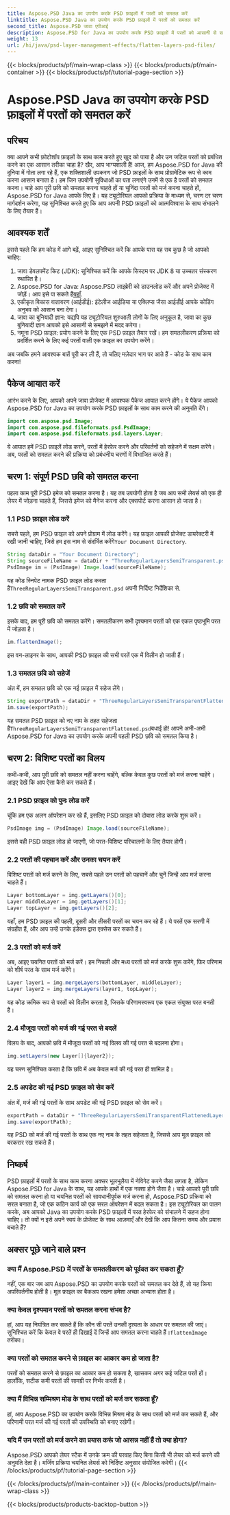 ```yaml
---
title: Aspose.PSD Java का उपयोग करके PSD फ़ाइलों में परतों को समतल करें
linktitle: Aspose.PSD Java का उपयोग करके PSD फ़ाइलों में परतों को समतल करें
second_title: Aspose.PSD जावा एपीआई
description: Aspose.PSD for Java का उपयोग करके PSD फ़ाइलों में परतों को आसानी से समतल और मर्ज करें। अपने PSD फ़ाइल प्रबंधन को सरल बनाने के लिए इस चरण-दर-चरण मार्गदर्शिका का पालन करें।
weight: 13
url: /hi/java/psd-layer-management-effects/flatten-layers-psd-files/
---
```


{{< blocks/products/pf/main-wrap-class >}}
{{< blocks/products/pf/main-container >}}
{{< blocks/products/pf/tutorial-page-section >}}

# Aspose.PSD Java का उपयोग करके PSD फ़ाइलों में परतों को समतल करें

## परिचय

क्या आपने कभी फ़ोटोशॉप फ़ाइलों के साथ काम करते हुए खुद को पाया है और उन जटिल परतों को प्रबंधित करने का एक आसान तरीका चाहा है? खैर, आप भाग्यशाली हैं! आज, हम Aspose.PSD for Java की दुनिया में गोता लगा रहे हैं, एक शक्तिशाली उपकरण जो PSD फ़ाइलों के साथ प्रोग्रामेटिक रूप से काम करना आसान बनाता है। हम जिन उपयोगी सुविधाओं का पता लगाएंगे उनमें से एक है परतों को समतल करना। चाहे आप पूरी छवि को समतल करना चाहते हों या चुनिंदा परतों को मर्ज करना चाहते हों, Aspose.PSD for Java आपके लिए है। यह ट्यूटोरियल आपको प्रक्रिया के माध्यम से, चरण दर चरण मार्गदर्शन करेगा, यह सुनिश्चित करते हुए कि आप अपनी PSD फ़ाइलों को आत्मविश्वास के साथ संभालने के लिए तैयार हैं।

## आवश्यक शर्तें

इससे पहले कि हम कोड में आगे बढ़ें, आइए सुनिश्चित करें कि आपके पास वह सब कुछ है जो आपको चाहिए:

1. जावा डेवलपमेंट किट (JDK): सुनिश्चित करें कि आपके सिस्टम पर JDK 8 या उच्चतर संस्करण स्थापित है।
2.  Aspose.PSD for Java: Aspose.PSD लाइब्रेरी को डाउनलोड करें और अपने प्रोजेक्ट में जोड़ें। आप इसे पा सकते हैं[यहाँ](https://releases.aspose.com/psd/java/).
3. एकीकृत विकास वातावरण (आईडीई): इंटेलीज आईडिया या एक्लिप्स जैसा आईडीई आपके कोडिंग अनुभव को आसान बना देगा।
4. जावा का बुनियादी ज्ञान: यद्यपि यह ट्यूटोरियल शुरुआती लोगों के लिए अनुकूल है, जावा का कुछ बुनियादी ज्ञान आपको इसे आसानी से समझने में मदद करेगा।
5. नमूना PSD फ़ाइल: प्रयोग करने के लिए एक PSD फ़ाइल तैयार रखें। हम समतलीकरण प्रक्रिया को प्रदर्शित करने के लिए कई परतों वाली एक फ़ाइल का उपयोग करेंगे।

अब जबकि हमने आवश्यक बातें पूरी कर ली हैं, तो चलिए मज़ेदार भाग पर आते हैं - कोड के साथ काम करना!

## पैकेज आयात करें

आरंभ करने के लिए, आपको अपने जावा प्रोजेक्ट में आवश्यक पैकेज आयात करने होंगे। ये पैकेज आपको Aspose.PSD for Java का उपयोग करके PSD फ़ाइलों के साथ काम करने की अनुमति देंगे।

```java
import com.aspose.psd.Image;
import com.aspose.psd.fileformats.psd.PsdImage;
import com.aspose.psd.fileformats.psd.layers.Layer;
```

ये आयात हमें PSD फ़ाइलें लोड करने, परतों में हेरफेर करने और परिवर्तनों को सहेजने में सक्षम करेंगे। अब, परतों को समतल करने की प्रक्रिया को प्रबंधनीय चरणों में विभाजित करते हैं।

## चरण 1: संपूर्ण PSD छवि को समतल करना

पहला काम पूरी PSD इमेज को समतल करना है। यह तब उपयोगी होता है जब आप सभी लेयर्स को एक ही लेयर में जोड़ना चाहते हैं, जिससे इमेज को मैनेज करना और एक्सपोर्ट करना आसान हो जाता है।

### 1.1 PSD फ़ाइल लोड करें

 सबसे पहले, हम PSD फ़ाइल को अपने प्रोग्राम में लोड करेंगे। यह फ़ाइल आपकी प्रोजेक्ट डायरेक्टरी में रखी जानी चाहिए, जिसे हम इस नाम से संदर्भित करेंगे`Your Document Directory`.

```java
String dataDir = "Your Document Directory";
String sourceFileName = dataDir + "ThreeRegularLayersSemiTransparent.psd";
PsdImage im = (PsdImage) Image.load(sourceFileName);
```

यह कोड स्निपेट नामक PSD फ़ाइल लोड करता है`ThreeRegularLayersSemiTransparent.psd` अपनी निर्दिष्ट निर्देशिका से.

### 1.2 छवि को समतल करें

इसके बाद, हम पूरी छवि को समतल करेंगे। समतलीकरण सभी दृश्यमान परतों को एक एकल पृष्ठभूमि परत में जोड़ता है।

```java
im.flattenImage();
```

इस वन-लाइनर के साथ, आपकी PSD फ़ाइल की सभी परतें एक में विलीन हो जाती हैं।

### 1.3 समतल छवि को सहेजें

अंत में, हम समतल छवि को एक नई फ़ाइल में सहेज लेंगे।

```java
String exportPath = dataDir + "ThreeRegularLayersSemiTransparentFlattened.psd";
im.save(exportPath);
```

 यह समतल PSD फ़ाइल को नए नाम के तहत सहेजता है`ThreeRegularLayersSemiTransparentFlattened.psd`बधाई हो! आपने अभी-अभी Aspose.PSD for Java का उपयोग करके अपनी पहली PSD छवि को समतल किया है।

## चरण 2: विशिष्ट परतों का विलय

कभी-कभी, आप पूरी छवि को समतल नहीं करना चाहेंगे, बल्कि केवल कुछ परतों को मर्ज करना चाहेंगे। आइए देखें कि आप ऐसा कैसे कर सकते हैं।

### 2.1 PSD फ़ाइल को पुनः लोड करें

चूंकि हम एक अलग ऑपरेशन कर रहे हैं, इसलिए PSD फ़ाइल को दोबारा लोड करके शुरू करें।

```java
PsdImage img = (PsdImage) Image.load(sourceFileName);
```

इससे वही PSD फ़ाइल लोड हो जाएगी, जो परत-विशिष्ट परिचालनों के लिए तैयार होगी।

### 2.2 परतों की पहचान करें और उनका चयन करें

विशिष्ट परतों को मर्ज करने के लिए, सबसे पहले उन परतों को पहचानें और चुनें जिन्हें आप मर्ज करना चाहते हैं।

```java
Layer bottomLayer = img.getLayers()[0];
Layer middleLayer = img.getLayers()[1];
Layer topLayer = img.getLayers()[2];
```

यहाँ, हम PSD फ़ाइल की पहली, दूसरी और तीसरी परतों का चयन कर रहे हैं। ये परतें एक सरणी में संग्रहीत हैं, और आप उन्हें उनके इंडेक्स द्वारा एक्सेस कर सकते हैं।

### 2.3 परतों को मर्ज करें

अब, आइए चयनित परतों को मर्ज करें। हम निचली और मध्य परतों को मर्ज करके शुरू करेंगे, फिर परिणाम को शीर्ष परत के साथ मर्ज करेंगे।

```java
Layer layer1 = img.mergeLayers(bottomLayer, middleLayer);
Layer layer2 = img.mergeLayers(layer1, topLayer);
```

यह कोड क्रमिक रूप से परतों को विलीन करता है, जिसके परिणामस्वरूप एक एकल संयुक्त परत बनती है।

### 2.4 मौजूदा परतों को मर्ज की गई परत से बदलें

विलय के बाद, आपको छवि में मौजूदा परतों को नई विलय की गई परत से बदलना होगा।

```java
img.setLayers(new Layer[]{layer2});
```

यह चरण सुनिश्चित करता है कि छवि में अब केवल मर्ज की गई परत ही शामिल है।

### 2.5 अपडेट की गई PSD फ़ाइल को सेव करें

अंत में, मर्ज की गई परतों के साथ अपडेट की गई PSD फ़ाइल को सेव करें।

```java
exportPath = dataDir + "ThreeRegularLayersSemiTransparentFlattenedLayerByLayer.psd";
img.save(exportPath);
```

यह PSD को मर्ज की गई परतों के साथ एक नए नाम के तहत सहेजता है, जिससे आप मूल फ़ाइल को बरकरार रख सकते हैं।

## निष्कर्ष

PSD फ़ाइलों में परतों के साथ काम करना अक्सर भूलभुलैया में नेविगेट करने जैसा लगता है, लेकिन Aspose.PSD for Java के साथ, यह आपके हाथों में एक नक्शा होने जैसा है। चाहे आपको पूरी छवि को समतल करना हो या चयनित परतों को सावधानीपूर्वक मर्ज करना हो, Aspose.PSD प्रक्रिया को सरल बनाता है, जो एक कठिन कार्य को एक सरल ऑपरेशन में बदल सकता है। इस ट्यूटोरियल का पालन करके, अब आपको Java का उपयोग करके PSD फ़ाइलों में परत हेरफेर को संभालने में सहज होना चाहिए। तो क्यों न इसे अपने स्वयं के प्रोजेक्ट के साथ आज़माएँ और देखें कि आप कितना समय और प्रयास बचाते हैं?

## अक्सर पूछे जाने वाले प्रश्न

### क्या मैं Aspose.PSD में परतों के समतलीकरण को पूर्ववत कर सकता हूँ?  
नहीं, एक बार जब आप Aspose.PSD का उपयोग करके परतों को समतल कर देते हैं, तो यह क्रिया अपरिवर्तनीय होती है। मूल फ़ाइल का बैकअप रखना हमेशा अच्छा अभ्यास होता है।

### क्या केवल दृश्यमान परतों को समतल करना संभव है?  
 हां, आप यह नियंत्रित कर सकते हैं कि कौन सी परतें उनकी दृश्यता के आधार पर समतल की जाएं। सुनिश्चित करें कि केवल वे परतें ही दिखाई दें जिन्हें आप समतल करना चाहते हैं।`flattenImage` तरीका।

### क्या परतों को समतल करने से फ़ाइल का आकार कम हो जाता है?  
परतों को समतल करने से फ़ाइल का आकार कम हो सकता है, खासकर अगर कई जटिल परतें हों। हालाँकि, सटीक कमी परतों की सामग्री पर निर्भर करती है।

### क्या मैं विभिन्न सम्मिश्रण मोड के साथ परतों को मर्ज कर सकता हूँ?  
हां, आप Aspose.PSD का उपयोग करके विभिन्न मिश्रण मोड के साथ परतों को मर्ज कर सकते हैं, और परिणामी परत मर्ज की गई परतों की उपस्थिति को बनाए रखेगी।

### यदि मैं उन परतों को मर्ज करने का प्रयास करूं जो आसन्न नहीं हैं तो क्या होगा?  
Aspose.PSD आपको लेयर स्टैक में उनके क्रम की परवाह किए बिना किसी भी लेयर को मर्ज करने की अनुमति देता है। मर्जिंग प्रक्रिया चयनित लेयर्स को निर्दिष्ट अनुसार संयोजित करेगी।
{{< /blocks/products/pf/tutorial-page-section >}}

{{< /blocks/products/pf/main-container >}}
{{< /blocks/products/pf/main-wrap-class >}}

{{< blocks/products/products-backtop-button >}}
